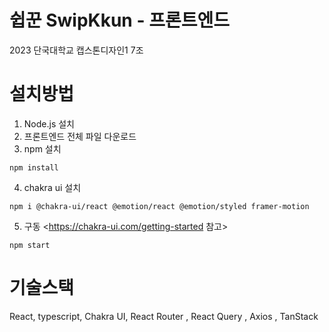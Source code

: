 # 쉽꾼 SwipKkun - 프론트엔드

2023 단국대학교 캡스톤디자인1 7조

# 설치방법

1. Node.js 설치
2. 프론트엔드 전체 파일 다운로드
3. npm 설치
<pre><code>npm install</code></pre>

4. chakra ui 설치
<pre><code>npm i @chakra-ui/react @emotion/react @emotion/styled framer-motion</code></pre>

5. 구동 <https://chakra-ui.com/getting-started 참고>
<pre><code>npm start</code></pre>

# 기술스택

React, typescript, Chakra UI, React Router , React Query , Axios , TanStack
